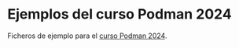 # Ejemplos del curso Podman 2024

Ficheros de ejemplo para el [curso Podman 2024](https://github.com/josedom24/curso_podman_ow).